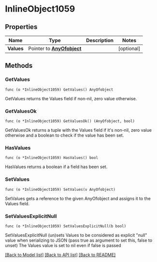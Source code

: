 # InlineObject1059

## Properties

Name | Type | Description | Notes
------------ | ------------- | ------------- | -------------
**Values** | Pointer to [**AnyOfobject**](anyOf&lt;object&gt;.md) |  | [optional] 

## Methods

### GetValues

`func (o *InlineObject1059) GetValues() AnyOfobject`

GetValues returns the Values field if non-nil, zero value otherwise.

### GetValuesOk

`func (o *InlineObject1059) GetValuesOk() (AnyOfobject, bool)`

GetValuesOk returns a tuple with the Values field if it's non-nil, zero value otherwise
and a boolean to check if the value has been set.

### HasValues

`func (o *InlineObject1059) HasValues() bool`

HasValues returns a boolean if a field has been set.

### SetValues

`func (o *InlineObject1059) SetValues(v AnyOfobject)`

SetValues gets a reference to the given AnyOfobject and assigns it to the Values field.

### SetValuesExplicitNull

`func (o *InlineObject1059) SetValuesExplicitNull(b bool)`

SetValuesExplicitNull (un)sets Values to be considered as explicit "null" value
when serializing to JSON (pass true as argument to set this, false to unset)
The Values value is set to nil even if false is passed

[[Back to Model list]](../README.md#documentation-for-models) [[Back to API list]](../README.md#documentation-for-api-endpoints) [[Back to README]](../README.md)


